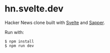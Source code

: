 # hn.svelte.dev

Hacker News clone built with [Svelte](https://svelte.dev) and [Sapper](https://sapper.svelte.dev).

Run with:

```
$ npm install
$ npm run dev
```
